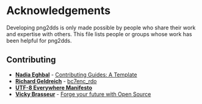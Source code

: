 # Acknowledgements

Developing png2dds is only made possible by people who share their work and expertise with others. This file lists people or groups whose work has been helpful for png2dds.

## Contributing

* **[Nadia Eghbal](https://github.com/nayafia)** - [Contributing Guides: A Template](https://github.com/nayafia/contributing-template)
* **[Richard Geldreich](https://richg42.blogspot.com/)** - [bc7enc_rdo](https://github.com/richgel999/bc7enc_rdo)
* **[UTF-8 Everywhere Manifesto](http://utf8everywhere.org/)**
* **[Vicky Brasseur](https://www.vmbrasseur.com)** - [Forge your future with Open Source](https://pragprog.com/titles/vbopens/forge-your-future-with-open-source/)
